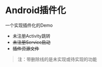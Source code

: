 # Android插件化



一个实现插件化的Demo



- 未注册Activity跳转
- ~~未注册Service启动~~
- ~~插件资源文件~~



> 注：带删除线的是未实现或待实现的功能